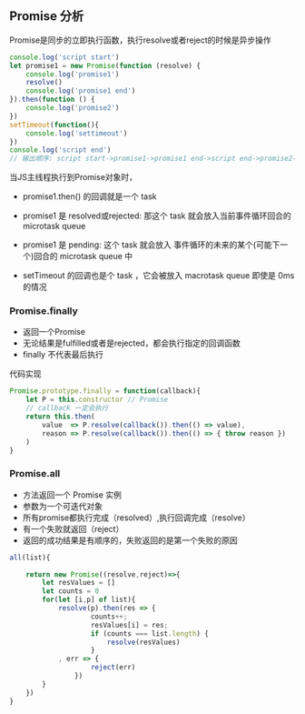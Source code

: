## Promise 分析


Promise是同步的立即执行函数，执行resolve或者reject的时候是异步操作
```js
console.log('script start')
let promise1 = new Promise(function (resolve) {
    console.log('promise1')
    resolve()
    console.log('promise1 end')
}).then(function () {
    console.log('promise2')
})
setTimeout(function(){
    console.log('settimeout')
})
console.log('script end')
// 输出顺序: script start->promise1->promise1 end->script end->promise2->settimeout
```

当JS主线程执行到Promise对象时，

- promise1.then() 的回调就是一个 task

- promise1 是 resolved或rejected: 那这个 task 就会放入当前事件循环回合的 microtask queue

- promise1 是 pending: 这个 task 就会放入 事件循环的未来的某个(可能下一个)回合的 microtask queue 中

- setTimeout 的回调也是个 task ，它会被放入 macrotask queue 即使是 0ms 的情况


### Promise.finally 

- 返回一个Promise
- 无论结果是fulfilled或者是rejected，都会执行指定的回调函数
- finally 不代表最后执行

代码实现

```js
Promise.prototype.finally = function(callback){
    let P = this.constructor // Promise
    // callback 一定会执行
    return this.then(
        value  => P.resolve(callback()).then(() => value),
        reason => P.resolve(callback()).then(() => { throw reason })
    )
}

```

### Promise.all

- 方法返回一个 Promise 实例
- 参数为一个可迭代对象
- 所有promise都执行完成（resolved）,执行回调完成（resolve）
- 有一个失败就返回（reject）
- 返回的成功结果是有顺序的，失败返回的是第一个失败的原因

```js
all(list){
   
    return new Promise((resolve,reject)=>{
        let resValues = []
        let counts = 0
        for(let [i,p] of list){
            resolve(p).then(res => {
                    counts++;
                    resValues[i] = res;
                    if (counts === list.length) {
                        resolve(resValues)
                    }
            , err => {
                    reject(err)
                })
        }
    })
}

```